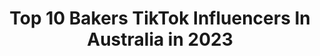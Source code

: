 ---
title: Top 10 Bakers TikTok Influencers In Australia in 2023
description: >-
  Find top bakers TikTok influencers in Australia in 2023. Most popular hashtags: #fyp #foryou #australia #food.
platform: TikTok
hits: 25
text_top: Analyze the most popular TikTok profiles on inBeat.
text_bottom: Our search engine has 25 TikTok influencers like this in Australia for you to contact.
profiles:
  - username: "jimmyrees"
    fullname: >-
      JimmyRees
    bio: >-
      I wore pyjamas and spoke to an owl for 10 years 😂😂😂 Australian Dad
    location: "Australia"
    followers: 224900
    engagement: 2430
    commentsToLikes: 0.011878
    id: ckbfhmic4d4d40j23nd9x5m0p
    verified: true
    hashtags: "#australia, #tiktokaustralia, #dadsoftiktok, #daylightsavings"
  - username: "buzzfeedoz"
    fullname: >-
      BuzzFeedOz
    bio: >-
      BuzzFeed, but with thongs. ⬇️ TikToker Peach Plays Would You Rather
    location: "Australia"
    followers: 36100
    engagement: 1563
    commentsToLikes: 0.014499
    id: cka0w2etp166b0i78b8ro9o6v
    verified: true
    hashtags: "#japan, #airfry, #australia, #pie"
  - username: "wendysiperki"
    fullname: >-
      Wendy Siperki
    bio: >-
      just an Aussie mum
    location: "Australia"
    followers: 14000
    engagement: 278
    commentsToLikes: 0.021869
    id: ckdbrc15ec3jh0j23xy4sgx4e
    verified: false
    hashtags: "#chouxpastry, #butterceam, #cupcakes, #profiteroles"
  - username: "aaliyahoneinamilllion"
    fullname: >-
      Aaliyah
    bio: >-
      Does the 10 second rule still apply if I drop it like it’s hot?
    location: "Australia"
    followers: 6772
    engagement: 730
    commentsToLikes: 0.017756
    id: ckbeyf61iiyh30j236nv0px7v
    verified: false
    hashtags: "#mikeypita, #foryou, #fyp, #poly"
  - username: "cakemecrazy"
    fullname: >-
      CakeMeCrazy
    bio: >-
      Melbourne | Cake Designer Instagram: @cakemecrazyau Web: www.cakemecrazy.com.au
    location: "Australia"
    followers: 3480
    engagement: 1066
    commentsToLikes: 0.037666
    id: ckdtjleqiwu690j23apvwu4no
    verified: false
    hashtags: "#cakevid, #cakedecorating, #foryoupage, #cakevideo"
  - username: "alobaker"
    fullname: >-
      Alo Baker
    bio: >-
      THE FOOD DUDE, Radio 📻 Guy-HitFM across Australia + TV 📺 Guy-Foxtel & 7mate
    location: "Australia"
    followers: 48400
    engagement: 840
    commentsToLikes: 0.017570
    id: cka0hjenr9h150i782j6zodsk
    verified: false
    hashtags: "#foodie, #thefooddude, #food, #fyp"
  - username: "bakerjacob89"
    fullname: >-
      bakerjacob89
    bio: >-
      sc jacob_baker43
    location: "Australia"
    followers: 7314
    engagement: 879
    commentsToLikes: 0.007051
    id: ck9nv7yx2qox30j78np1by6fl
    verified: false
    hashtags: "#fyp, #howgodmade, #makeithappen, #farmlife"
  - username: "bakedspud"
    fullname: >-
      Rachael Davies
    bio: >-
      🎂 12-4-90 🇦🇺 South Australian 🥔 OVEN CLUB ⭐️ Live on Wednesday and Friday
    location: "Australia"
    followers: 11100
    engagement: 1910
    commentsToLikes: 0.078137
    id: ckdcjndadlleb0j236y17tc8g
    verified: false
    hashtags: "#haha, #humor, #funny, #no"
  - username: "itskatematee"
    fullname: >-
      Kate Murdock 
    bio: >-
      Your my family now Come say hey on insta DECIDE MY DAY ⬇️
    location: "Australia"
    followers: 360000
    engagement: 3215
    commentsToLikes: 0.007535
    id: ckcczdewgyy230j23dcx14s5f
    verified: false
    hashtags: "#woolies, #haul, #reveal, #zuru"
  - username: "horsepowerinc"
    fullname: >-
      Horsepower Inc
    bio: >-
      Independent #Automotive Lifestyle Brand - IG/FB: @hp.inc #horsepowerinc #sendit
    location: "Australia"
    followers: 34500
    engagement: 1190
    commentsToLikes: 0.018958
    id: ckb9av2sswbuj0j23l6nywasg
    verified: false
    hashtags: "#customcars, #cars, #carshow, #aussie"
---